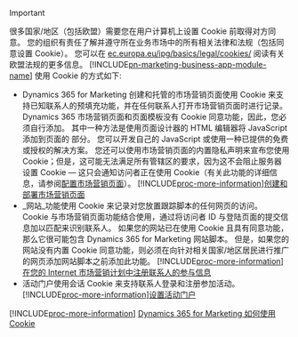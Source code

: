 > [!IMPORTANT]
> 很多国家/地区（包括欧盟）需要您在用户计算机上设置 Cookie 前取得对方同意。 您的组织有责任了解并遵守所在业务市场中的所有相关法律和法规（包括同意设置 Cookie）。 您可以在 [ec.europa.eu/ipg/basics/legal/cookies/](http://ec.europa.eu/ipg/basics/legal/cookies/) 阅读有关欧盟法规的更多信息。 [!INCLUDE[pn-marketing-business-app-module-name](../includes/pn-marketing-business-app-module-name.md)] 使用 Cookie 的方式如下:
> - Dynamics 365 for Marketing 创建和托管的市场营销页面使用 Cookie 来支持已知联系人的预填充功能，并在任何联系人打开市场营销页面时进行记录。 Dynamics 365 市场营销页面和页面模板没有 Cookie 同意功能，因此，您必须自行添加。 其中一种方法是使用页面设计器的 HTML 编辑器将 JavaScript 添加到页面的 <head> 部分。 您可以开发自己的 JavaScript 或使用一种已提供的免费或授权的解决方案。 您还可以使用市场营销页面的内置隐私声明来宣布您使用 Cookie；但是，这可能无法满足所有管辖区的要求，因为这不会阻止服务器设置 Cookie &mdash; 这只会通知访问者正在使用 Cookie（有关此功能的详细信息，请参阅[配置市场营销页面](../marketing/marketing-settings.md#config-mkt-pages)）。 [!INCLUDE[proc-more-information](../includes/proc-more-information.md)][创建和部署市场营销页面](../marketing/create-deploy-marketing-pages.md)
> - _网站_功能使用 Cookie 来记录对您放置跟踪脚本的任何网页的访问。 Cookie 与市场营销页面功能结合使用，通过将访问者 ID 与登陆页面的提交信息加以匹配来识别联系人。 如果您的网站已在使用 Cookie 且具有同意功能，那么它很可能包含 Dynamics 365 for Marketing 网站脚本。 但是，如果您的网站没有内置 Cookie 同意功能，则必须在向针对相关国家/地区居民进行推广的网页添加网站脚本之前添加此功能。 [!INCLUDE[proc-more-information](../includes/proc-more-information.md)] [在您的 Internet 市场营销计划中注册联系人的参与信息](../marketing/register-engagement.md)
> - 活动门户使用会话 Cookie 来支持联系人登录和注册参加活动。 [!INCLUDE[proc-more-information](../includes/proc-more-information.md)][设置活动门户](../marketing/set-up-event-portal.md)
> 
> [!INCLUDE[proc-more-information](../includes/proc-more-information.md)] [Dynamics 365 for Marketing 如何使用 Cookie](../marketing/cookies.md)
